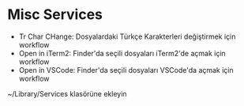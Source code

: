 # Misc Services
- Tr Char CHange: Dosyalardaki Türkçe Karakterleri değiştirmek için workflow
- Open in iTerm2: Finder'da seçili dosyaları iTerm2'de açmak için workflow
- Open in VSCode: Finder'da seçili dosyaları VSCode'da açmak için workflow

~/Library/Services klasörüne ekleyin
